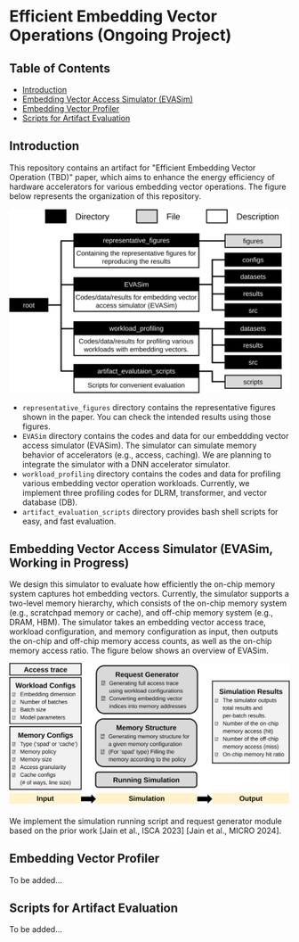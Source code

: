 # Efficient Embedding Vector Operations  \(Ongoing Project)

## Table of Contents
- [Introduction](#introduction)
- [Embedding Vector Access Simulator (EVASim)](#embedding-vector-access-simulator-evasim-working-in-progress)
- [Embedding Vector Profiler](#embedding-vector-profiler)
- [Scripts for Artifact Evaluation](#scripts-for-artifact-evaluation)

## Introduction
This repository contains an artifact for "Efficient Embedding Vector Operation (TBD)" paper, which aims to enhance the energy efficiency of hardware accelerators for various embedding vector operations.
The figure below represents the organization of this repository.   

<p align="center">
    <img src="github_figures/github_tree.svg" width="600"/>
</p>

- `representative_figures` directory contains the representative figures shown in the paper. You can check the intended results using those figures.
- `EVASim` directory contains the codes and data for our embeddding vector access simulator (EVASim). The simulator can simulate memory behavior of accelerators (e.g., access, caching). We are planning to integrate the simulator with a DNN accelerator simulator.
- `workload_profiling` directory contains the codes and data for profiling various embedding vector operation workloads. Currently, we implement three profiling codes for DLRM, transformer, and vector database (DB).
- `artifact_evaluation_scripts` directory provides bash shell scripts for easy, and fast evaluation.  


## Embedding Vector Access Simulator (EVASim, Working in Progress)
We design this simulator to evaluate how efficiently the on-chip memory system captures hot embedding vectors.
Currently, the simulator supports a two-level memory hierarchy, which consists of the on-chip memory system (e.g., scratchpad memory or cache), and off-chip memory system (e.g., DRAM, HBM).
The simulator takes an embedding vector access trace, workload configuration, and memory configuration as input, then outputs the on-chip and off-chip memory access counts, as well as the on-chip memory access ratio.
The figure below shows an overview of EVASim.
<p align="center">
    <img src="github_figures/sim_overview.svg" width="700"/>
</p>  

We implement the simulation running script and request generator module based on the prior work [Jain et al., ISCA 2023] [Jain et al., MICRO 2024].  


## Embedding Vector Profiler
To be added...  


## Scripts for Artifact Evaluation
To be added...  

